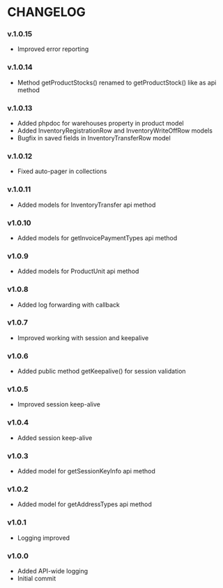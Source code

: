 # CHANGELOG

### v.1.0.15
* Improved error reporting

### v.1.0.14
* Method getProductStocks() renamed to getProductStock() like as api method

### v.1.0.13
* Added phpdoc for warehouses property in product model
* Added InventoryRegistrationRow and InventoryWriteOffRow models
* Bugfix in saved fields in InventoryTransferRow model

### v.1.0.12
* Fixed auto-pager in collections

### v.1.0.11
* Added models for InventoryTransfer api method

### v1.0.10
* Added models for getInvoicePaymentTypes api method

### v1.0.9
* Added models for ProductUnit api method

### v1.0.8
* Added log forwarding with callback

### v1.0.7
* Improved working with session and keepalive

### v1.0.6
* Added public method getKeepalive() for session validation

### v1.0.5
* Improved session keep-alive

### v1.0.4
* Added session keep-alive

### v1.0.3
* Added model for getSessionKeyInfo api method

### v1.0.2
* Added model for getAddressTypes api method

### v1.0.1
* Logging improved

### v1.0.0
* Added API-wide logging
* Initial commit